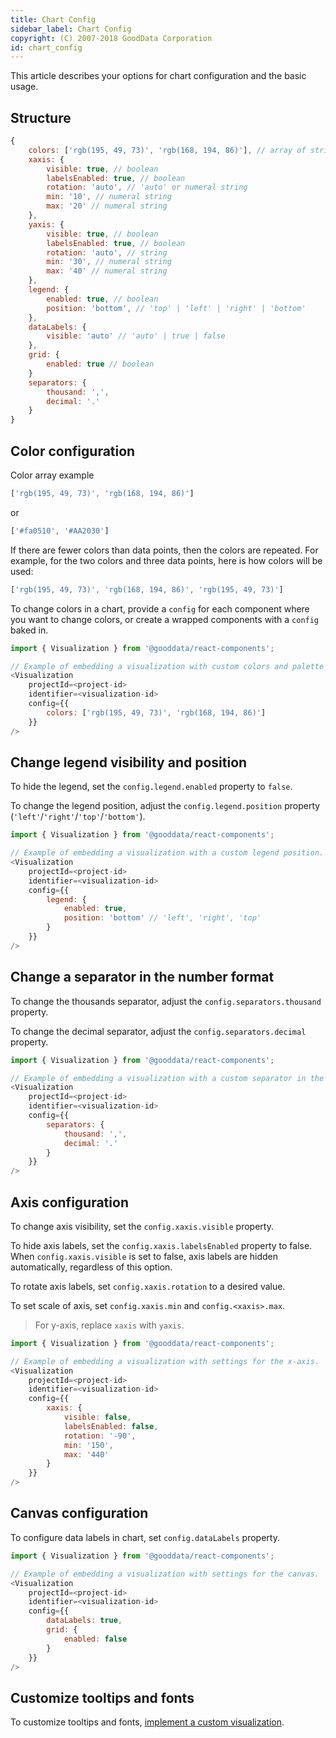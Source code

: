 ```yaml
---
title: Chart Config
sidebar_label: Chart Config
copyright: (C) 2007-2018 GoodData Corporation
id: chart_config
---
```


This article describes your options for chart configuration and the basic usage.

## Structure

```javascript
{
    colors: ['rgb(195, 49, 73)', 'rgb(168, 194, 86)'], // array of strings
    xaxis: {
        visible: true, // boolean
        labelsEnabled: true, // boolean
        rotation: 'auto', // 'auto' or numeral string
        min: '10', // numeral string
        max: '20' // numeral string
    },
    yaxis: {
        visible: true, // boolean
        labelsEnabled: true, // boolean
        rotation: 'auto', // string
        min: '30', // numeral string
        max: '40' // numeral string
    },
    legend: {
        enabled: true, // boolean
        position: 'bottom', // 'top' | 'left' | 'right' | 'bottom'
    },
    dataLabels: {
        visible: 'auto' // 'auto' | true | false
    },
    grid: {
        enabled: true // boolean
    }
    separators: {
        thousand: ',',
        decimal: '.'
    }
}
```

## Color configuration

Color array example
```javascript
['rgb(195, 49, 73)', 'rgb(168, 194, 86)']

```
or
```javascript
['#fa0510', '#AA2030']

```

If there are fewer colors than data points, then the colors are repeated. For example, for the two colors and three data points, here is how colors will be used:

```javascript
['rgb(195, 49, 73)', 'rgb(168, 194, 86)', 'rgb(195, 49, 73)']
```

To change colors in a chart, provide a `config` for each component where you want to change colors, or create a wrapped components with a `config` baked in.

```javascript
import { Visualization } from '@gooddata/react-components';

// Example of embedding a visualization with custom colors and palette options.
<Visualization
    projectId=<project-id>
    identifier=<visualization-id>
    config={{
        colors: ['rgb(195, 49, 73)', 'rgb(168, 194, 86)']
    }}
/>
```

## Change legend visibility and position

To hide the legend, set the `config.legend.enabled` property to `false`.

To change the legend position, adjust the `config.legend.position` property \(`'left'`/`'right'`/`'top'`/`'bottom'`\).

```javascript
import { Visualization } from '@gooddata/react-components';

// Example of embedding a visualization with a custom legend position.
<Visualization
    projectId=<project-id>
    identifier=<visualization-id>
    config={{
        legend: {
            enabled: true,
            position: 'bottom' // 'left', 'right', 'top'
        }
    }}
/>
```

## Change a separator in the number format

To change the thousands separator, adjust the `config.separators.thousand` property.

To change the decimal separator, adjust the `config.separators.decimal` property.

```javascript
import { Visualization } from '@gooddata/react-components';

// Example of embedding a visualization with a custom separator in the number format.
<Visualization
    projectId=<project-id>
    identifier=<visualization-id>
    config={{
        separators: {
            thousand: ',',
            decimal: '.'
        }
    }}
/>
```

## Axis configuration
To change axis visibility, set the `config.xaxis.visible` property.

To hide axis labels, set the `config.xaxis.labelsEnabled` property to false.
When `config.xaxis.visible` is set to false, axis labels are hidden automatically, regardless of this option.

To rotate axis labels, set `config.xaxis.rotation` to a desired value.

To set scale of axis, set `config.xaxis.min` and `config.<xaxis>.max`.

> For y-axis, replace `xaxis` with `yaxis`.

```javascript
import { Visualization } from '@gooddata/react-components';

// Example of embedding a visualization with settings for the x-axis.
<Visualization
    projectId=<project-id>
    identifier=<visualization-id>
    config={{
        xaxis: {
            visible: false,
            labelsEnabled: false,
            rotation: '-90',
            min: '150',
            max: '440'
        }
    }}
/>
```

## Canvas configuration
To configure data labels in chart, set `config.dataLabels` property.

```javascript
import { Visualization } from '@gooddata/react-components';

// Example of embedding a visualization with settings for the canvas.
<Visualization
    projectId=<project-id>
    identifier=<visualization-id>
    config={{
        dataLabels: true,
        grid: {
            enabled: false
        }
    }}
/>
```

## Customize tooltips and fonts

To customize tooltips and fonts, [implement a custom visualization](data_layer.md).
